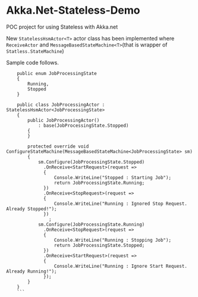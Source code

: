# Akka.Net-Stateless-Demo

POC project for using Stateless with Akka.net

New ```StatelessHsmActor<T>``` actor class has been implemented where ```ReceiveActor``` and ```MessageBasedStateMachine<T>```(that is wrapper of ```Statless.StateMachine```)

Sample code follows. 

```
    public enum JobProcessingState
    {
        Running,
        Stopped
    }

    public class JobProcessingActor : StatelessHsmActor<JobProcessingState>
    {
        public JobProcessingActor()
            : base(JobProcessingState.Stopped)
        {
        }

        protected override void ConfigureStateMachine(MessageBasedStateMachine<JobProcessingState> sm)
        {
            sm.Configure(JobProcessingState.Stopped)
              .OnReceive<StartRequest>(request =>
              {
                  Console.WriteLine("Stopped : Starting Job");
                  return JobProcessingState.Running;
              })
              .OnReceive<StopRequest>(request =>
              {
                  Console.WriteLine("Running : Ignored Stop Request. Already Stopped!");
              })
                ;
            sm.Configure(JobProcessingState.Running)
              .OnReceive<StopRequest>(request =>
              {
                  Console.WriteLine("Running : Stopping Job");
                  return JobProcessingState.Stopped;
              })
              .OnReceive<StartRequest>(request =>
              {
                  Console.WriteLine("Running : Ignore Start Request. Already Running!");
              });
        }
    }
    ```
    
